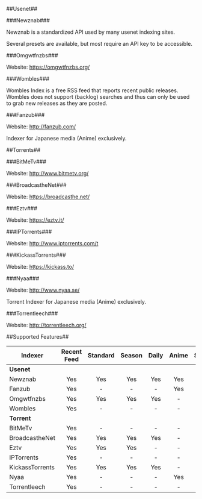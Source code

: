 ##Usenet##

###Newznab###

Newznab is a standardized API used by many usenet indexing sites.

Several presets are available, but most require an API key to be accessible.

###Omgwtfnzbs###

Website: https://omgwtfnzbs.org/  

###Wombles###

Wombles Index is a free RSS feed that reports recent public releases. Wombles does not support (backlog) searches and thus can only be used to grab new releases as they are posted.

###Fanzub###

Website: http://fanzub.com/

Indexer for Japanese media (Anime) exclusively.


##Torrents##

###BitMeTv###

Website: http://www.bitmetv.org/

###BroadcastheNet###

Website: https://broadcasthe.net/

###Eztv###

Website: https://eztv.it/

###IPTorrents###

Website: http://www.iptorrents.com/t

###KickassTorrents###

Website: https://kickass.to/

###Nyaa###

Website: http://www.nyaa.se/

Torrent Indexer for Japanese media (Anime) exclusively.

###Torrentleech###

Website: http://torrentleech.org/

##Supported Features##

| Indexer         | Recent Feed | Standard | Season |  Daily  | Anime | Specials |
|-----------------|:-----------:|:--------:|:------:|:-------:|:-----:|:--------:|
| **Usenet**      |             |          |        |         |       |          |
| Newznab         |     Yes     |    Yes   |   Yes  |   Yes   |  Yes  |   Basic  |
| Fanzub          |     Yes     |     -    |    -   |    -    |  Yes  |     -    |
| Omgwtfnzbs      |     Yes     |    Yes   |   Yes  |   Yes   |   -   |   Basic  |
| Wombles         |     Yes     |     -    |    -   |    -    |   -   |     -    |
| **Torrent**     |             |          |        |         |       |          |
| BitMeTv         |     Yes     |     -    |    -   |    -    |   -   |     -    |
| BroadcastheNet  |     Yes     |    Yes   |   Yes  |   Yes   |   -   |     -    |
| Eztv            |     Yes     |    Yes   |   Yes  |    -    |   -   |     -    |
| IPTorrents      |     Yes     |     -    |    -   |    -    |   -   |     -    |
| KickassTorrents |     Yes     |    Yes   |   Yes  |   Yes   |   -   |   Basic  |
| Nyaa            |     Yes     |     -    |    -   |    -    |  Yes  |   Basic  |
| Torrentleech    |     Yes     |     -    |    -   |    -    |   -   |     -    |